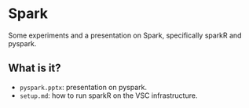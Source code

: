# Spark
Some experiments and a presentation on Spark, specifically sparkR and
pyspark.

## What is it?
* `pyspark.pptx`: presentation on pyspark.
* `setup.md`: how to run sparkR on the VSC infrastructure.
